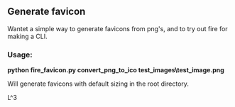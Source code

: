 ## Generate favicon

Wantet a simple way to generate favicons from png's, and to try out fire for making a CLI.

### Usage:

**python fire_favicon.py convert_png_to_ico test_images\test_image.png**

Will generate favicons with default sizing in the root directory.

L^3
